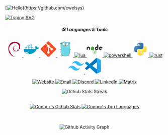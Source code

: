 [![Hello](https://readme-typing-svg.demolab.com?font=Jetbrains+mono&size=20&duration=1&pause=999999&color=94E2D5&vCenter=true&width=435&height=30&lines=🙋‍♂️+Hello!)](https://github.com/cwelsys)

[![Typing SVG](https://readme-typing-svg.demolab.com?font=Jetbrains+mono&duration=4200&pause=690&color=94E2D5&random=true&width=435&lines=%F0%9F%92%BB+Terminal+tinkerer;%E2%9A%A1Power+user;%F0%9F%8E%A8+Aesthetic+appreciator;%F0%9F%94%8DTech+stack+explorer+;%F0%9F%A4%93Developer-adjacent+;%F0%9F%A4%96+Automation+junkie;%F0%9F%90%A7+Linux+enjoyer;%F0%9F%A5%B7+Dotfile+bandit;%F0%9F%90%B3+Docker+stack+wrangler;%F0%9F%94%84+Workflow+optimizer;%F0%9F%A7%A0+Continuous+learner;%F0%9F%97%83%EF%B8%8F+Organized+systems+architect;%F0%9F%94%90+Security+conscious;%E2%9B%93%EF%B8%8F+Dependency+aware;%F0%9F%8C%B1+Open-source+enthusiast;%F0%9F%A7%B9+Clean+setup+evangelist;%F0%9F%A7%91%E2%80%8D%F0%9F%92%BBSoftware+Engineer;%F0%9F%9A%A8Systems+Admin;%F0%9F%94%90Cybersecurity+acknowledger)](https://git.io/typing-svg)

<h5 align="center">🛠️ Languages & Tools</h5>
<p align="center"> 
    <a href="https://www.debian.org/" target="_blank" rel="noreferrer"> 
        <img src="https://raw.githubusercontent.com/devicons/devicon/master/icons/debian/debian-plain.svg" alt="debian" width="50" height="50"/> 
    </a>
    <a href="https://www.docker.com/" target="_blank" rel="noreferrer"> 
        <img src="https://raw.githubusercontent.com/devicons/devicon/master/icons/docker/docker-plain.svg" alt="docker" width="50" height="50"/> 
    </a>
    <a href="https://git-scm.com/" target="_blank" rel="noreferrer">
        <img src="https://raw.githubusercontent.com/devicons/devicon/master/icons/git/git-original.svg" alt="git" width="50" height="50"/> 
    </a>
    <a href="https://golang.org" target="_blank" rel="noreferrer">
        <img src="https://raw.githubusercontent.com/devicons/devicon/master/icons/go/go-original.svg" alt="go" width="50" height="50"/> 
    </a>
    <a href="https://www.lua.org" target="_blank" rel="noreferrer"> 
        <img src="https://cdn.jsdelivr.net/gh/devicons/devicon@latest/icons/lua/lua-plain.svg" alt="lua" width="50" height="50"/> 
    </a>
    <a href="https://nodejs.org/" target="_blank" rel="noreferrer">
        <img src="https://raw.githubusercontent.com/devicons/devicon/master/icons/nodejs/nodejs-original-wordmark.svg" alt="nodejs" width="50" height="50"/> 
    </a>
    <a href="https://github.com/PowerShell/PowerShell" target="_blank" rel="noreferrer">
        <img src="https://avatars.githubusercontent.com/u/11524380" alt="powershell" width="50" height="50"/> 
    </a>
    <a href="https://www.python.org" target="_blank" rel="noreferrer"> 
        <img src="https://raw.githubusercontent.com/devicons/devicon/master/icons/python/python-original.svg" alt="python" width="50" height="50"/> 
    </a>
    <a href="https://www.rust-lang.org/" target="_blank" rel="noreferrer"> 
        <img src="https://www.rustacean.net/assets/rustacean-orig-noshadow.svg" alt="rust" width="50" height="50"/> 
    </a>
    <a href="https://tailwindcss.com/" target="_blank" rel="noreferrer">
        <img src="https://raw.githubusercontent.com/devicons/devicon/master/icons/tailwindcss/tailwindcss-original.svg" alt="tailwindcss" width="50" height="50"/> 
    </a>
    <a href="https://code.visualstudio.com/" target="_blank" rel="noreferrer">
        <img src="https://raw.githubusercontent.com/devicons/devicon/master/icons/vscode/vscode-original.svg" alt="vscode" width="50" height="50"/> 
    </a>
</p>

<p align="center">
    <a href="https://cwel.sh">
        <img alt="Website" src="https://img.shields.io/badge/-cwel.sh-blue?style=for-the-badge&logo=firefox&logoColor=fab387&color=313244">
    </a>
    <a href="mailto:mail@cwel.sh">
        <img alt="Email" src="https://img.shields.io/badge/-email-gray?style=for-the-badge&logo=protonmail&logoColor=&color=cdd6f4">
    </a>
    <a href="https://discordapp.com/users/168066634454401025">
        <img alt="Discord" src="https://img.shields.io/badge/-discord-blue?style=for-the-badge&logo=discord&logoColor=EFF1F5&color=5865F2">
    </a>
    <a href="https://linkedin.com/in/connor-welsh">
        <img alt="LinkedIn" src="https://custom-icon-badges.demolab.com/badge/-connor--welsh-blue?style=for-the-badge&logo=linkedin-white&logoColor=EFF1F5&color=0A66C2">
    </a>
    <a href="https://matrix.to/#/@connor:cwel.sh">
        <img alt="Matrix" src="https://img.shields.io/badge/-@connor-black?style=for-the-badge&logo=matrix&logoColor=EFF1F5&color=000000">
    </a>
</p>

<!-- ### 🚀 What I'm up to

- 🔭 Currently working on: CLI tools
- 🌱 Learning: Rust
- 💬 Ask me about: Self hosting -->

<!-- <h3 align="center">🚀 Github Profile Stats 🚀</h3> -->

<div align="center">
  
![Github Stats Streak](https://streak-stats.demolab.com?user=cwelsys&count_private=true&show_icons=true&theme=catppuccin-mocha&hide_border=true&border_radius=15px)

</div>

<br/>
<div align="center">
<a href="https://github.com/anuraghazra/github-readme-stats"><img alt="Connor's Github Stats" src="https://github-readme-stats-gray-omega-11.vercel.app/api?username=cwelsys&show_icons=true&include_all_commits=true&count_private=true&hide_border=true&border_radius=15px&theme=catppuccin_mocha" height="180px"/></a>
<a href="https://github.com/anuraghazra/github-readme-stats"><img alt="Connor's Top Languages" src="https://github-readme-stats-gray-omega-11.vercel.app/api/top-langs/?username=cwelsys&langs_count=6&layout=compact&theme=catppuccin_mocha&hide_border=true&border_radius=15px&hide=html,css&count_private=true" height="180px"/></a>
</div>

<br/>
<br/>

<div align="center">

![Github Activity Graph](https://github-readme-activity-graph-beta-lime.vercel.app/graph?username=cwelsys&bg_color=1E1E2E&color=94E2D5&line=CBA6F7&point=CDD6F4&hide_border=true)

</div>
